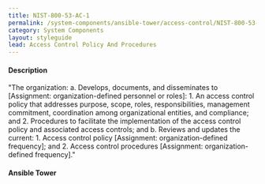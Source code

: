 ```yaml
---
title: NIST-800-53-AC-1
permalink: /system-components/ansible-tower/access-control/NIST-800-53-AC-1/
category: System Components
layout: styleguide
lead: Access Control Policy And Procedures
---
```




#### Description
"The organization:
  a.  Develops, documents, and disseminates to [Assignment: organization-defined personnel or roles]:
    1.  An access control policy that addresses purpose, scope, roles, responsibilities, management commitment, coordination among organizational entities, and compliance; and
    2.  Procedures to facilitate the implementation of the access control policy and associated access controls; and
  b.  Reviews and updates the current:
    1.  Access control policy [Assignment: organization-defined frequency]; and
    2.  Access control procedures [Assignment: organization-defined frequency]."
#### Ansible Tower

